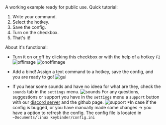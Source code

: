 A working example ready for public use.
Quick tutorial:
1. Write your command.
2. Select the hotkey.
3. Save the config.
4. Turn on the checkbox.
5. That's it!

About it's functional:
- Turn it on or off  by clicking this checkbox or with the help of a hotkey `F2`
 ![offimage](https://i.imgur.com/2yvA57Y.png)  ![onoffimage](https://i.imgur.com/hbSPcOG.png)
- Add a bind! Assign a text command to a hotkey, save the config, and you are ready to go!
![gui](https://i.imgur.com/DnbkWNp.png)

- If you hear some sounds and have no ideea for what are they, check the `sounds` tab in the `settings` menu.
![sounds](https://i.imgur.com/EtmBU0L.png)
For any questions, suggestions or support you have in the `settings` menu a `support` button with our [discord server](https://discord.gg/3JdQUDbuqx) and the github page.
![support](https://i.imgur.com/LYRkzkd.png)
*In case if the config is bugged,  or you have manually made some changes -> you have a option to refresh the config.
The config file is located in `~Documents/linux keybinder/config.ini`
